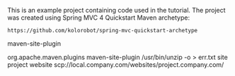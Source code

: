  
This is an example project containing code used in the tutorial. The project was created using Spring MVC 4 Quickstart Maven archetype:

    https://github.com/kolorobot/spring-mvc-quickstart-archetype

maven-site-plugin

<build>
      <pluginManagement>
         <plugins>
            <plugin>
               <groupId>org.apache.maven.plugins</groupId>
               <artifactId>maven-site-plugin</artifactId>
               <configuration>
                  <unzipCommand>/usr/bin/unzip -o > err.txt</unzipCommand>
               </configuration>
            </plugin>
         </plugins>
      </pluginManagement>
</build>
<distributionManagement>
  <site>
     <id>site</id>
     <name>project website</name>
     <url>scp://local.company.com/websites/project.company.com/</url>
  </site>
</distributionManagement>    




